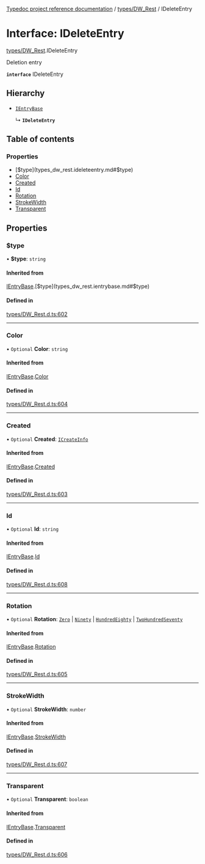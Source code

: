 [Typedoc project reference documentation](../README.md) / [types/DW_Rest](../modules/types_dw_rest.md) / IDeleteEntry

# Interface: IDeleteEntry

[types/DW_Rest](../modules/types_dw_rest.md).IDeleteEntry

Deletion entry

**`interface`** IDeleteEntry

## Hierarchy

- [`IEntryBase`](types_dw_rest.ientrybase.md)

  ↳ **`IDeleteEntry`**

## Table of contents

### Properties

- [$type](types_dw_rest.ideleteentry.md#$type)
- [Color](types_dw_rest.ideleteentry.md#color)
- [Created](types_dw_rest.ideleteentry.md#created)
- [Id](types_dw_rest.ideleteentry.md#id)
- [Rotation](types_dw_rest.ideleteentry.md#rotation)
- [StrokeWidth](types_dw_rest.ideleteentry.md#strokewidth)
- [Transparent](types_dw_rest.ideleteentry.md#transparent)

## Properties

### $type

• **$type**: `string`

#### Inherited from

[IEntryBase](types_dw_rest.ientrybase.md).[$type](types_dw_rest.ientrybase.md#$type)

#### Defined in

[types/DW_Rest.d.ts:602](https://github.com/DocuWare/REST-Sample-TS/blob/828b3d4/src/types/DW_Rest.d.ts#L602)

___

### Color

• `Optional` **Color**: `string`

#### Inherited from

[IEntryBase](types_dw_rest.ientrybase.md).[Color](types_dw_rest.ientrybase.md#color)

#### Defined in

[types/DW_Rest.d.ts:604](https://github.com/DocuWare/REST-Sample-TS/blob/828b3d4/src/types/DW_Rest.d.ts#L604)

___

### Created

• `Optional` **Created**: [`ICreateInfo`](types_dw_rest.icreateinfo.md)

#### Inherited from

[IEntryBase](types_dw_rest.ientrybase.md).[Created](types_dw_rest.ientrybase.md#created)

#### Defined in

[types/DW_Rest.d.ts:603](https://github.com/DocuWare/REST-Sample-TS/blob/828b3d4/src/types/DW_Rest.d.ts#L603)

___

### Id

• `Optional` **Id**: `string`

#### Inherited from

[IEntryBase](types_dw_rest.ientrybase.md).[Id](types_dw_rest.ientrybase.md#id)

#### Defined in

[types/DW_Rest.d.ts:608](https://github.com/DocuWare/REST-Sample-TS/blob/828b3d4/src/types/DW_Rest.d.ts#L608)

___

### Rotation

• `Optional` **Rotation**: [`Zero`](../enums/types_dw_rest.rotation.md#zero) \| [`Ninety`](../enums/types_dw_rest.rotation.md#ninety) \| [`HundredEighty`](../enums/types_dw_rest.rotation.md#hundredeighty) \| [`TwoHundredSeventy`](../enums/types_dw_rest.rotation.md#twohundredseventy)

#### Inherited from

[IEntryBase](types_dw_rest.ientrybase.md).[Rotation](types_dw_rest.ientrybase.md#rotation)

#### Defined in

[types/DW_Rest.d.ts:605](https://github.com/DocuWare/REST-Sample-TS/blob/828b3d4/src/types/DW_Rest.d.ts#L605)

___

### StrokeWidth

• `Optional` **StrokeWidth**: `number`

#### Inherited from

[IEntryBase](types_dw_rest.ientrybase.md).[StrokeWidth](types_dw_rest.ientrybase.md#strokewidth)

#### Defined in

[types/DW_Rest.d.ts:607](https://github.com/DocuWare/REST-Sample-TS/blob/828b3d4/src/types/DW_Rest.d.ts#L607)

___

### Transparent

• `Optional` **Transparent**: `boolean`

#### Inherited from

[IEntryBase](types_dw_rest.ientrybase.md).[Transparent](types_dw_rest.ientrybase.md#transparent)

#### Defined in

[types/DW_Rest.d.ts:606](https://github.com/DocuWare/REST-Sample-TS/blob/828b3d4/src/types/DW_Rest.d.ts#L606)
